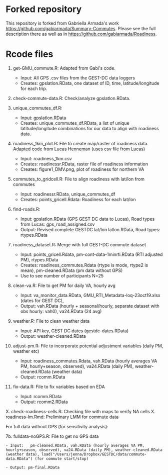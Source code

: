 # Forked repository

This repository is forked from Gabriella Armada's work <https://github.com/gabiarmada/Summary-Commutes>.  Please see the full description there as well as in <https://github.com/gabiarmada/Roadiness>.

# Rcode files

1. get-GMU_commute.R: Adapted from Gabi's code.  
    
    - Input: All GPS .csv files from the GEST-DC data loggers
    - Creates: gpslatlon.RData, one dataset of ID, time, latitude/longitude for each trip.
2. check-commute-data.R: Check/analyze gpslatlon.RData.
3. unique_commutes_df.R: 
   
    - Input: gpslatlon.RData
    - Creates: unique_commutes_df.RData, a list of unique latitude/longitude combinations for our data to align with roadiness data.
4. roadiness_1km_plot.R: File to create map/raster of roadiness data.  Adapted code from Lucas Henneman (uses csv file from Lucas)

    - Input: roadiness_1km.csv
    - Creates: roadinessr.RData, raster file of roadiness information
    - Creates: figure1_DMV.png, plot of roadiness for northern VA
5. commutes_to_gridcell.R: File to align roadiness with lat/lon from commutes

    - Input: roadinessr.RData, unique_commutes_df
    - Creates: points_gricell.Rdata: Roadiness for each lat/lon

6. find-roads.R: 

    - Input: gpslatlon.RData (GPS GEST DC data to Lucas), Road types from Lucas: gps_road_assigned.csv
    - Output: Revised complete GESTDC lat/lon latlon.RData, Road types: rtypes.RData
    
7. roadiness_dataset.R: Merge with full GEST-DC commute dataset

    - Input: points_gricell.Rdata, pm-cont-data-1minrti.RData (RTI adjusted PM), rtypes.RData
    - Creates: roadiness_commutes.Rdata (rtype is mode, rtype2 is mean), pm-cleaned.RData (pm data without GPS)
    - Use to see number of participants N=25
    
8. clean-va.R: File to get PM for daily VA, hourly avg

    - Input: va_monitor_data.RData, GMU_RTI_Metadata-loq-23oct19.xlsx (dates for GEST DC), 
    - Output: vah.RData (hourly + seasonal/hourly, separate dataset with obs hourly: vah0), va24.RData (24 avg)
    
9. weather.R: File to clean weather data

    - Input: API key, GEST DC dates (gestdc-dates.RData)
    - Output: weather-cleaned.RData

10. adjust-pm.R: File to incorporate potential adjustment variables (daily PM, weather etc)

    - Input: roadiness_commutes.Rdata, vah.RData (hourly averages VA PM, hourly+season, observed), va24.RData (daily PM), weather-cleaned.RData (weather data)
    - Output: rcomm.RData
    
11. fix-data.R: File to fix variables based on EDA

    - Input: rcomm.RData
    - Output: rcomm2.RData
    
X. check-roadiness-cells.R: Checking file with maps to verify NA cells
X. roadiness-lm.Rmd: Preliminary LMM for commute data


For full data without GPS (for sensitivity analysis):

7b. fulldata-noGPS.R: File to get no GPS data

    - Input:   pm-cleaned.RData, vah.RData (hourly averages VA PM, hourly+season, observed), va24.RData (daily PM), weather-cleaned.RData (weather data), load("/Users/jenna/Dropbox/GESTDC/data/commute-data.RData") (for commute start/stop)

    - Output: pm-final.RData
